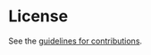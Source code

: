 # License

See the
[guidelines for contributions](https://github.com/cose-wg/cose-rfc8152bis/blob/master/CONTRIBUTING.md).
